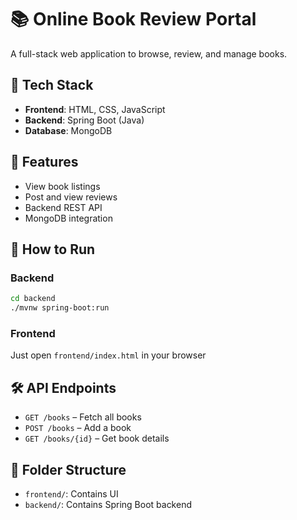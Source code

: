 # 📚 Online Book Review Portal

A full-stack web application to browse, review, and manage books.

## 🔧 Tech Stack
- **Frontend**: HTML, CSS, JavaScript
- **Backend**: Spring Boot (Java)
- **Database**: MongoDB

## 📌 Features
- View book listings
- Post and view reviews
- Backend REST API
- MongoDB integration

## 🚀 How to Run

### Backend
```bash
cd backend
./mvnw spring-boot:run
```

### Frontend
Just open `frontend/index.html` in your browser

## 🛠 API Endpoints
- `GET /books` – Fetch all books
- `POST /books` – Add a book
- `GET /books/{id}` – Get book details

## 📂 Folder Structure
- `frontend/`: Contains UI
- `backend/`: Contains Spring Boot backend
